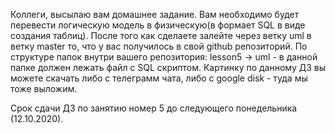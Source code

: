 Коллеги, высылаю вам домашнее задание.
Вам необходимо будет перевести логическую модель в физическую(в формает SQL в виде создания таблиц). После того как сделаете залейте через ветку uml в ветку master то, что у вас получилось в свой github репозиторий.
По структуре папок внутри вашего репозитория:
lesson5 -> uml - в данной папке должен лежать файл с SQL скриптом.
Картинку по данному ДЗ вы можете скачать либо с телеграмм чата, либо с google disk - туда мы тоже выложим.

Срок сдачи ДЗ по занятию номер 5 до следующего понедельника (12.10.2020).